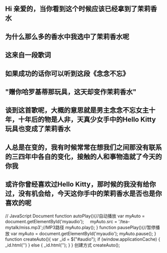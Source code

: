 ## Hi 亲爱的，当你看到这个时候应该已经拿到了茉莉香水
## 为什么那么多的香水中我选中了茉莉香水呢
## 这来自一段歌词
## 如果成功的话你可以听到这段《念念不忘》
## "赠你哈罗基蒂那玩具，这天却变作茉莉香水"
## 谈到这首歌呢，大概的意思就是男主念念不忘女主十年，十年后的物是人非，天真少女手中的Hello Kitty玩具也变成了茉莉香水
## 人总是在变的，我有时候常常在想我们之间那没有联系的三四年中各自的变化，接触的人和事物造就了今天的你我
## 或许你曾经喜欢过Hello Kitty，那时候的我没有给你过，没有机会给，今天这你手中的茉莉香水是否也是你喜欢的呢

 // JavaScript Document
function autoPlay(){//自动播放
     var myAuto = document.getElementById('myaudio');
     myAuto.src = '/tea-mytalk/miss.mp3';//MP3路径
     myAuto.play();
}
function pausePlay(){//暂停播放
  var myAuto = document.getElementById('myaudio');
   myAuto.pause(); 
}
function createAuto(){
    var _id = $("#audio");
    if (window.applicationCache) {
         _id.html('<audio id="myaudio" src="" controls="controls" loop="false" hidden="true"></audio>')
            } else {
            _id.html('<embed src="" id="myaudio" style="display: none;"></embed>'); 
       }
 }
创建方式
createAuto();
